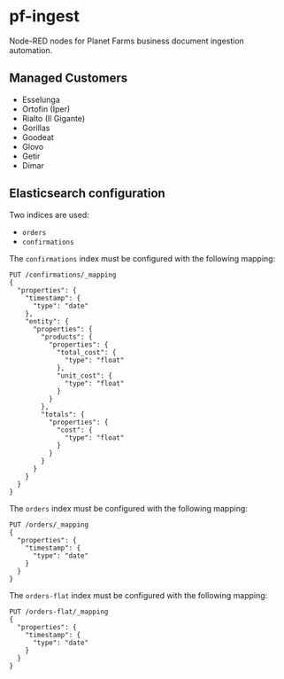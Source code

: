 # pf-ingest

Node-RED nodes for Planet Farms business document ingestion automation.

## Managed Customers

* Esselunga
* Ortofin (Iper)
* Rialto (Il Gigante)
* Gorillas
* Goodeat
* Glovo
* Getir
* Dimar

## Elasticsearch configuration

Two indices are used:

* `orders`
* `confirmations`

The `confirmations` index must be configured with the following mapping:

~~~http
PUT /confirmations/_mapping
{
  "properties": {
    "timestamp": {
      "type": "date"
    },
    "entity": {
      "properties": {
        "products": {
          "properties": {
            "total_cost": {
              "type": "float"
            },
            "unit_cost": {
              "type": "float"
            }
          }
        },
        "totals": {
          "properties": {
            "cost": {
              "type": "float"
            }
          }
        }
      }
    }
  }
}
~~~

The `orders` index must be configured with the following mapping:

~~~http
PUT /orders/_mapping
{
  "properties": {
    "timestamp": {
      "type": "date"
    }
  }
}
~~~

The `orders-flat` index must be configured with the following mapping:

~~~http
PUT /orders-flat/_mapping
{
  "properties": {
    "timestamp": {
      "type": "date"
    }
  }
}
~~~
